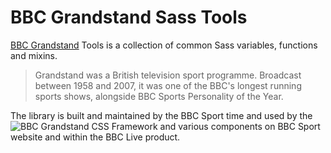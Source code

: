 # BBC Grandstand Sass Tools

[BBC Grandstand](https://www.youtube.com/watch?v=HLHMxFGqhIs) Tools is a collection of common Sass variables, functions and mixins.

> Grandstand was a British television sport programme. Broadcast between 1958 and 2007, it was one of the BBC's longest running sports shows, alongside BBC Sports Personality of the Year.

The library is built and maintained by the BBC Sport time and used by the ![BBC Grandstand CSS Framework](https://github.com/bbc/morph-renderer/tree/master/assets/libs/bbc-grandstand) and various components on BBC Sport website and within the BBC Live product.
